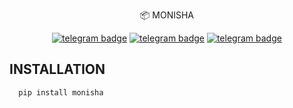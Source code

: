 <p align="center">
 📦 <a href="https://pypi.org/project/monisha" style="text-decoration:none;">MONISHA</a>
</p>

<p align="center">
   <a href="https://telegram.me/clinton_abraham"><img src="https://img.shields.io/badge/Mᴏɴɪsʜᴀ-30302f?style=flat&logo=telegram" alt="telegram badge"/></a>
   <a href="https://telegram.me/Space_x_bots"><img src="https://img.shields.io/badge/Sᴘᴀᴄᴇ ✗ ʙᴏᴛꜱ-30302f?style=flat&logo=telegram" alt="telegram badge"/></a>
   <a href="https://telegram.me/sources_codes"><img src="https://img.shields.io/badge/Sᴏᴜʀᴄᴇ ᴄᴏᴅᴇꜱ-30302f?style=flat&logo=telegram" alt="telegram badge"/></a>
</p>

## INSTALLATION

```bash
  pip install monisha
```
